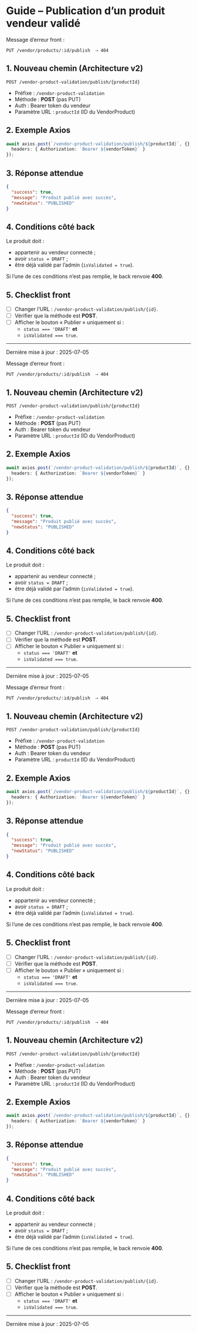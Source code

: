# Guide – Publication d’un produit vendeur validé

Message d’erreur front :
```
PUT /vendor/products/:id/publish  ⇢ 404
```

## 1. Nouveau chemin (Architecture v2)
```
POST /vendor-product-validation/publish/{productId}
```

* Préfixe : `/vendor-product-validation`
* Méthode : **POST** (pas PUT)
* Auth : Bearer token du vendeur
* Paramètre URL : `productId` (ID du VendorProduct)

## 2. Exemple Axios
```ts
await axios.post(`/vendor-product-validation/publish/${productId}`, {}, {
  headers: { Authorization: `Bearer ${vendorToken}` }
});
```

## 3. Réponse attendue
```json
{
  "success": true,
  "message": "Produit publié avec succès",
  "newStatus": "PUBLISHED"
}
```

## 4. Conditions côté back
Le produit doit :
* appartenir au vendeur connecté ;
* avoir `status = DRAFT` ;
* être déjà validé par l’admin (`isValidated = true`).

Si l’une de ces conditions n’est pas remplie, le back renvoie **400**.

## 5. Checklist front
- [ ] Changer l’URL : `/vendor-product-validation/publish/{id}`.
- [ ] Vérifier que la méthode est **POST**.
- [ ] Afficher le bouton « Publier » uniquement si :
  * `status === 'DRAFT'`  **et**
  * `isValidated === true`.

---

Dernière mise à jour : 2025-07-05 
 
 
 
 
 

Message d’erreur front :
```
PUT /vendor/products/:id/publish  ⇢ 404
```

## 1. Nouveau chemin (Architecture v2)
```
POST /vendor-product-validation/publish/{productId}
```

* Préfixe : `/vendor-product-validation`
* Méthode : **POST** (pas PUT)
* Auth : Bearer token du vendeur
* Paramètre URL : `productId` (ID du VendorProduct)

## 2. Exemple Axios
```ts
await axios.post(`/vendor-product-validation/publish/${productId}`, {}, {
  headers: { Authorization: `Bearer ${vendorToken}` }
});
```

## 3. Réponse attendue
```json
{
  "success": true,
  "message": "Produit publié avec succès",
  "newStatus": "PUBLISHED"
}
```

## 4. Conditions côté back
Le produit doit :
* appartenir au vendeur connecté ;
* avoir `status = DRAFT` ;
* être déjà validé par l’admin (`isValidated = true`).

Si l’une de ces conditions n’est pas remplie, le back renvoie **400**.

## 5. Checklist front
- [ ] Changer l’URL : `/vendor-product-validation/publish/{id}`.
- [ ] Vérifier que la méthode est **POST**.
- [ ] Afficher le bouton « Publier » uniquement si :
  * `status === 'DRAFT'`  **et**
  * `isValidated === true`.

---

Dernière mise à jour : 2025-07-05 
 
 
 
 
 

Message d’erreur front :
```
PUT /vendor/products/:id/publish  ⇢ 404
```

## 1. Nouveau chemin (Architecture v2)
```
POST /vendor-product-validation/publish/{productId}
```

* Préfixe : `/vendor-product-validation`
* Méthode : **POST** (pas PUT)
* Auth : Bearer token du vendeur
* Paramètre URL : `productId` (ID du VendorProduct)

## 2. Exemple Axios
```ts
await axios.post(`/vendor-product-validation/publish/${productId}`, {}, {
  headers: { Authorization: `Bearer ${vendorToken}` }
});
```

## 3. Réponse attendue
```json
{
  "success": true,
  "message": "Produit publié avec succès",
  "newStatus": "PUBLISHED"
}
```

## 4. Conditions côté back
Le produit doit :
* appartenir au vendeur connecté ;
* avoir `status = DRAFT` ;
* être déjà validé par l’admin (`isValidated = true`).

Si l’une de ces conditions n’est pas remplie, le back renvoie **400**.

## 5. Checklist front
- [ ] Changer l’URL : `/vendor-product-validation/publish/{id}`.
- [ ] Vérifier que la méthode est **POST**.
- [ ] Afficher le bouton « Publier » uniquement si :
  * `status === 'DRAFT'`  **et**
  * `isValidated === true`.

---

Dernière mise à jour : 2025-07-05 
 
 
 
 
 

Message d’erreur front :
```
PUT /vendor/products/:id/publish  ⇢ 404
```

## 1. Nouveau chemin (Architecture v2)
```
POST /vendor-product-validation/publish/{productId}
```

* Préfixe : `/vendor-product-validation`
* Méthode : **POST** (pas PUT)
* Auth : Bearer token du vendeur
* Paramètre URL : `productId` (ID du VendorProduct)

## 2. Exemple Axios
```ts
await axios.post(`/vendor-product-validation/publish/${productId}`, {}, {
  headers: { Authorization: `Bearer ${vendorToken}` }
});
```

## 3. Réponse attendue
```json
{
  "success": true,
  "message": "Produit publié avec succès",
  "newStatus": "PUBLISHED"
}
```

## 4. Conditions côté back
Le produit doit :
* appartenir au vendeur connecté ;
* avoir `status = DRAFT` ;
* être déjà validé par l’admin (`isValidated = true`).

Si l’une de ces conditions n’est pas remplie, le back renvoie **400**.

## 5. Checklist front
- [ ] Changer l’URL : `/vendor-product-validation/publish/{id}`.
- [ ] Vérifier que la méthode est **POST**.
- [ ] Afficher le bouton « Publier » uniquement si :
  * `status === 'DRAFT'`  **et**
  * `isValidated === true`.

---

Dernière mise à jour : 2025-07-05 
 
 
 
 
 